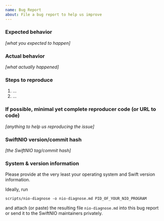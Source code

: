 ```yaml
---
name: Bug Report
about: File a bug report to help us improve
---
```


### Expected behavior
_[what you expected to happen]_

### Actual behavior
_[what actually happened]_

### Steps to reproduce

1. ...
2. ...

### If possible, minimal yet complete reproducer code (or URL to code)

_[anything to help us reproducing the issue]_

### SwiftNIO version/commit hash

_[the SwiftNIO tag/commit hash]_

### System & version information

Please provide at the very least your operating system and Swift version
information.

Ideally, run

```
scripts/nio-diagnose -o nio-diagnose.md PID_OF_YOUR_NIO_PROGRAM
```

and attach (or paste) the resulting file `nio-diagnose.md` into this bug report
or send it to the SwiftNIO maintainers privately.